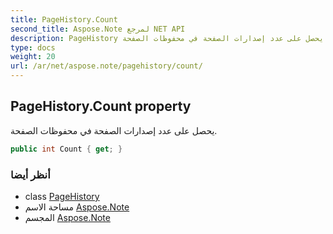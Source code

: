 ```yaml
---
title: PageHistory.Count
second_title: Aspose.Note لمرجع NET API
description: PageHistory ملكية. يحصل على عدد إصدارات الصفحة في محفوظات الصفحة.
type: docs
weight: 20
url: /ar/net/aspose.note/pagehistory/count/
---
```

## PageHistory.Count property

يحصل على عدد إصدارات الصفحة في محفوظات الصفحة.

```csharp
public int Count { get; }
```

### أنظر أيضا

* class [PageHistory](../)
* مساحة الاسم [Aspose.Note](../../pagehistory/)
* المجسم [Aspose.Note](../../../)


